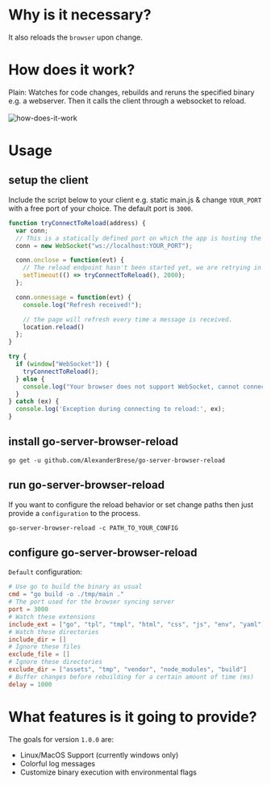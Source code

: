 # Why is it necessary?

It also reloads the `browser` upon change.

# How does it work?

Plain: Watches for code changes, rebuilds and reruns the specified binary e.g. a webserver. Then it calls the client through a websocket to reload.<br><br>
![how-does-it-work](https://github.com/AlexanderBrese/go-server-browser-reload/blob/main/go-server-browser-reload.png)

# Usage

## setup the client

Include the script below to your client e.g. static main.js & change `YOUR_PORT` with a free port of your choice. The default port is `3000`.<br>
```js
function tryConnectToReload(address) {
  var conn;
  // This is a statically defined port on which the app is hosting the reload service.
  conn = new WebSocket("ws://localhost:YOUR_PORT");

  conn.onclose = function(evt) {
    // The reload endpoint hasn't been started yet, we are retrying in 2 seconds.
    setTimeout(() => tryConnectToReload(), 2000);
  };

  conn.onmessage = function(evt) {
    console.log("Refresh received!");

    // the page will refresh every time a message is received.
    location.reload()
  };
}

try {
  if (window["WebSocket"]) {
    tryConnectToReload();
  } else {
    console.log("Your browser does not support WebSocket, cannot connect to the reload service.");
  }
} catch (ex) {
  console.log('Exception during connecting to reload:', ex);
}
```

## install go-server-browser-reload

```
go get -u github.com/AlexanderBrese/go-server-browser-reload
```

## run go-server-browser-reload 

If you want to configure the reload behavior or set change paths then just provide a `configuration` to the process.

```
go-server-browser-reload -c PATH_TO_YOUR_CONFIG
```

## configure go-server-browser-reload

`Default` configuration:
```toml
# Use go to build the binary as usual
cmd = "go build -o ./tmp/main ."
# The port used for the browser syncing server
port = 3000
# Watch these extensions
include_ext = ["go", "tpl", "tmpl", "html", "css", "js", "env", "yaml"]
# Watch these directories
include_dir = []
# Ignore these files
exclude_file = []
# Ignore these directories
exclude_dir = ["assets", "tmp", "vendor", "node_modules", "build"]
# Buffer changes before rebuilding for a certain amount of time (ms)
delay = 1000
```

# What features is it going to provide?

The goals for version `1.0.0` are:
- Linux/MacOS Support (currently windows only)
- Colorful log messages
- Customize binary execution with environmental flags
